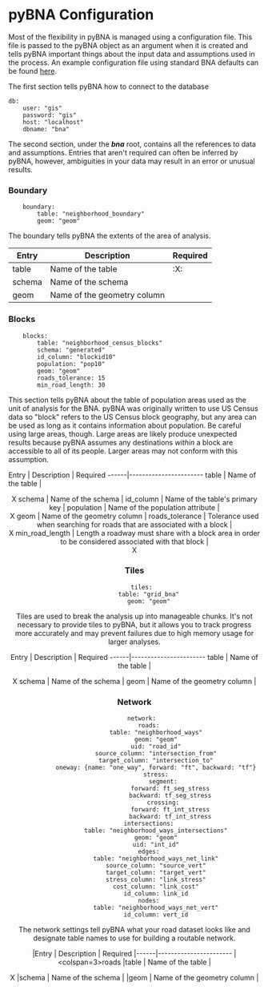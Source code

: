 # pyBNA Configuration

Most of the flexibility in pyBNA is managed using a configuration file. This
file is passed to the pyBNA object as an argument when it is created and tells
pyBNA important things about the input data and assumptions used in the process. An example configuration file using standard BNA defaults can be found [here](pybna/config.yaml).

The first section tells pyBNA how to connect to the database
```
db:
    user: "gis"
    password: "gis"
    host: "localhost"
    dbname: "bna"
```

The second section, under the **_bna_** root, contains all the references to data and assumptions. Entries that aren't required can often be inferred by pyBNA, however, ambiguities in your data may result in an error or unusual results.

### Boundary

```
    boundary:
        table: "neighborhood_boundary"
        geom: "geom"
```

The boundary tells pyBNA the extents of the area of analysis.

Entry | Description | Required
--- | --- | ---
table | Name of the table | :X:
schema | Name of the schema |
geom | Name of the geometry column |

### Blocks

```
    blocks:
        table: "neighborhood_census_blocks"
        schema: "generated"
        id_column: "blockid10"
        population: "pop10"
        geom: "geom"
        roads_tolerance: 15
        min_road_length: 30  
```

This section tells pyBNA about the table of population areas used as the unit of analysis for the BNA. pyBNA was originally written to use US Census data so "block" refers to the US Census block geography, but any area can be used as long as it contains information about population. Be careful using large areas, though. Large areas are likely produce unexpected results because pyBNA assumes any destinations _within_ a block are accessible to all of its people. Larger areas may not conform with this assumption.

Entry | Description | Required
------|-----------------------
table | Name of the table | <center>X
schema | Name of the schema |
id_column | Name of the table's primary key |
population | Name of the population attribute | <center>X
geom | Name of the geometry column |
roads_tolerance | Tolerance used when searching for roads that are associated with a block | <center>X
min_road_length | Length a roadway must share with a block area in order to be considered associated with that block | <center>X

### Tiles

```
    tiles:
        table: "grid_bna"
        geom: "geom"
```

Tiles are used to break the analysis up into manageable chunks. It's not necessary to provide tiles to pyBNA, but it allows you to track progress more accurately and may prevent failures due to high memory usage for larger analyses.

Entry | Description | Required
------|-----------------------
table | Name of the table | <center>X
schema | Name of the schema |
geom | Name of the geometry column |

### Network

```
    network:
        roads:
            table: "neighborhood_ways"
            geom: "geom"
            uid: "road_id"
            source_column: "intersection_from"
            target_column: "intersection_to"
            oneway: {name: "one_way", forward: "ft", backward: "tf"}
            stress:
                segment:
                    forward: ft_seg_stress
                    backward: tf_seg_stress
                crossing:
                    forward: ft_int_stress
                    backward: tf_int_stress
        intersections:
            table: "neighborhood_ways_intersections"
            geom: "geom"
            uid: "int_id"
        edges:
            table: "neighborhood_ways_net_link"
            source_column: "source_vert"
            target_column: "target_vert"
            stress_column: "link_stress"
            cost_column: "link_cost"
            id_column: link_id
        nodes:
            table: "neighborhood_ways_net_vert"
            id_column: vert_id
```


The network settings tell pyBNA what your road dataset looks like and designate table names to use for building a routable network.

|Entry | Description | Required
|------|-----------------------
|<colspan=3>roads
|table | Name of the table | <center>X
|schema | Name of the schema |
|geom | Name of the geometry column |
